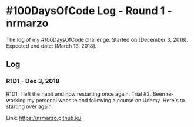 # #100DaysOfCode Log - Round 1 - nrmarzo

The log of my #100DaysOfCode challenge. Started on [December 3, 2018]. Expected end date: [March 13, 2018]. 

## Log

### R1D1 - Dec 3, 2018
R1D1: I left the habit and now restarting once again. Trial #2. Been re-working my personal website and following a course on Udemy. Here's to starting over again. 

Link: https://nrmarzo.github.io/ 
